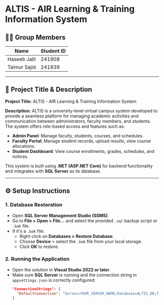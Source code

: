 # ALTIS - AIR Learning & Training Information System

## 👨‍💻 Group Members

|    Name          |  Student ID     |
|------------------|-----------------|
|   Haseeb Jalil   |    241908       |
|   Taimur Sajid   |    241839       |

---

## 📌 Project Title & Description

**Project Title:** ALTIS - AIR Learning & Training Information System

**Description:**
ALTIS is a university-level virtual campus system developed to provide a seamless platform for managing academic activities and communication between administrators, faculty members, and students. The system offers role-based access and features such as:

- **Admin Panel**: Manage faculty, students, courses, and schedules.
- **Faculty Portal**: Manage student records, upload results, view course allocations.
- **Student Dashboard**: View course enrollments, grades, schedules, and notices.

This system is built using **.NET (ASP.NET Core)** for backend functionality and integrates with **SQL Server** as its database.

---

## ⚙️ Setup Instructions

### 1. Database Restoration

- Open **SQL Server Management Studio (SSMS)**.
- Go to **File > Open > File...** and select the provided `.sql` backup script or `.bak` file.
- If it's a `.bak` file:
  - Right-click on **Databases > Restore Database**.
  - Choose **Device** > select the `.bak` file from your local storage.
  - Click **OK** to restore.

### 2. Running the Application

- Open the solution in **Visual Studio 2022 or later**.
- Make sure **SQL Server** is running and the connection string in `appsettings.json` is correctly configured:
  ```json
  "ConnectionStrings": {
    "DefaultConnection": "Server=YOUR_SERVER_NAME;Database=ALTIS_DB;Trusted_Connection=True;"
  }

